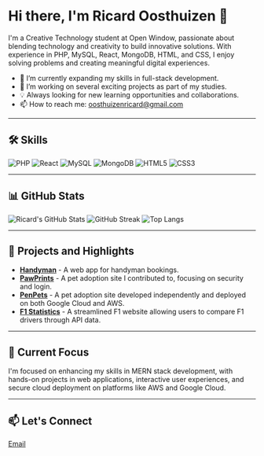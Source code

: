 # Hi there, I'm Ricard Oosthuizen 👋

I'm a Creative Technology student at Open Window, passionate about blending technology and creativity to build innovative solutions. With experience in PHP, MySQL, React, MongoDB, HTML, and CSS, I enjoy solving problems and creating meaningful digital experiences.

- 🌱 I’m currently expanding my skills in full-stack development.
- 🔭 I’m working on several exciting projects as part of my studies.
- 💡 Always looking for new learning opportunities and collaborations.
- 📫 How to reach me: [oosthuizenricard@gmail.com](mailto:oosthuizenricard@gmail.com)

---

## 🛠 Skills
<p align="left">
  <img src="https://img.shields.io/badge/PHP-777BB4?style=for-the-badge&logo=php&logoColor=white" alt="PHP" />
  <img src="https://img.shields.io/badge/React-61DAFB?style=for-the-badge&logo=react&logoColor=black" alt="React" />
  <img src="https://img.shields.io/badge/MySQL-4479A1?style=for-the-badge&logo=mysql&logoColor=white" alt="MySQL" />
  <img src="https://img.shields.io/badge/MongoDB-47A248?style=for-the-badge&logo=mongodb&logoColor=white" alt="MongoDB" />
  <img src="https://img.shields.io/badge/HTML5-E34F26?style=for-the-badge&logo=html5&logoColor=white" alt="HTML5" />
  <img src="https://img.shields.io/badge/CSS3-1572B6?style=for-the-badge&logo=css3&logoColor=white" alt="CSS3" />
</p>

---

## 📊 GitHub Stats
![Ricard's GitHub Stats](https://github-readme-stats.vercel.app/api?username=2Ricky3&show_icons=true&theme=radical)
![GitHub Streak](https://github-readme-streak-stats.herokuapp.com/?user=2Ricky3&theme=highcontrast)
![Top Langs](https://github-readme-stats.vercel.app/api/top-langs/?username=2Ricky3&layout=compact&theme=radical)

---

## 🚀 Projects and Highlights 

- **[Handyman](https://github.com/2Ricky3/handyman1.git)** - A web app for handyman bookings.
- **[PawPrints](https://github.com/RP231013/PawPrints_DV2_T2_GroupProject.git)** - A pet adoption site I contributed to, focusing on security and login.
- **[PenPets](https://github.com/2Ricky3/PetAdoption.git)** - A pet adoption site developed independently and deployed on both Google Cloud and AWS.
- **[F1 Statistics](https://github.com/2Ricky3/f1.git)** - A streamlined F1 website allowing users to compare F1 drivers through API data.

---

## 🎯 Current Focus
I'm focused on enhancing my skills in MERN stack development, with hands-on projects in web applications, interactive user experiences, and secure cloud deployment on platforms like AWS and Google Cloud.

---

## 📫 Let's Connect
[Email](mailto:oosthuizenricard@gmail.com)
